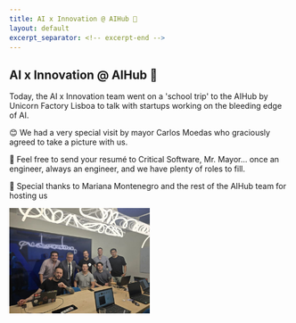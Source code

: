 ```yaml
---
title: AI x Innovation @ AIHub 🧠
layout: default
excerpt_separator: <!-- excerpt-end -->
---
```


## AI x Innovation @ AIHub 🧠

<!-- excerpt-start -->

Today, the AI x Innovation team went on a 'school trip' to the AIHub by Unicorn Factory Lisboa to talk with startups working on the bleeding edge of AI. 

<!-- excerpt-end -->

😊 We had a very special visit by mayor Carlos Moedas who graciously agreed to take a picture with us.

📩 Feel free to send your resumé to Critical Software, Mr. Mayor... once an engineer, always an engineer, and we have plenty of roles to fill.

🙏 Special thanks to Mariana Montenegro and the rest of the AIHub team for hosting us

<img src="/assets/images/ai2_at_aihub.jpg" width="50%"/>
